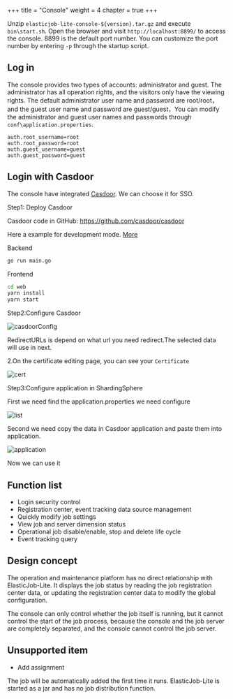 +++
title = "Console"
weight = 4
chapter = true
+++

Unzip `elasticjob-lite-console-${version}.tar.gz` and execute `bin\start.sh`.
Open the browser and visit `http://localhost:8899/` to access the console.
8899 is the default port number. You can customize the port number by entering `-p` through the startup script.

## Log in

The console provides two types of accounts: administrator and guest.
The administrator has all operation rights, and the visitors only have the viewing rights.
The default administrator user name and password are root/root，and the guest user name and password are guest/guest，You can modify the administrator and guest user names and passwords through `conf\application.properties`.
```
auth.root_username=root
auth.root_password=root
auth.guest_username=guest
auth.guest_password=guest
```

## Login with Casdoor

The console have integrated [Casdoor](https://casdoor.org/). We can choose it  for SSO.

Step1: Deploy Casdoor

Casdoor code in GitHub: https://github.com/casdoor/casdoor 

Here a example for development mode. [More](https://casdoor.org/docs/basic/server-installation)

Backend

```bash
go run main.go
```

Frontend

```bash
cd web
yarn install
yarn start
```

Step2:Configure Casdoor

![casdoorConfig](https://shardingsphere.apache.org/elasticjob/current/img/casdoor/casdoorConfig.png)

RedirectURLs is depend on what url you need redirect.The selected data will use in next.

2.On the certificate editing page, you can see your `Certificate`

![cert](https://shardingsphere.apache.org/elasticjob/current/img/casdoor/cert.png)

Step3:Configure application in ShardingSphere

First we need find the application.properties we need configure

![list](https://shardingsphere.apache.org/elasticjob/current/img/casdoor/list.png)

Second we need copy the data in Casdoor application and paste them into application.

![application](https://shardingsphere.apache.org/elasticjob/current/img/casdoor/application.png)

Now we can use it

## Function list

- Login security control
- Registration center, event tracking data source management
- Quickly modify job settings
- View job and server dimension status
- Operational job disable/enable, stop and delete life cycle
- Event tracking query

## Design concept

The operation and maintenance platform has no direct relationship with ElasticJob-Lite. It displays the job status by reading the job registration center data, or updating the registration center data to modify the global configuration.

The console can only control whether the job itself is running, but it cannot control the start of the job process, because the console and the job server are completely separated, and the console cannot control the job server.

## Unsupported item

* Add assignment

The job will be automatically added the first time it runs.
ElasticJob-Lite is started as a jar and has no job distribution function.
